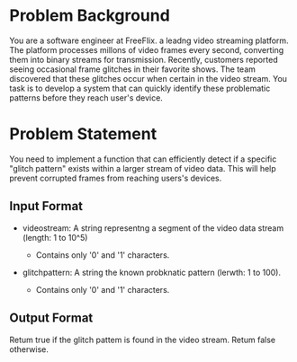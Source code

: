 # Problem Background

You are a software engineer at FreeFIix. a leadng video streaming platform. The platform processes millons of video frames every second, converting them into binary streams for transmission. Recently, customers reported seeing occasional frame
glitches in their favorite shows.
The team discovered that these glitches occur when certain in the video stream. You task is
to develop a system that can quickly identify these problematic patterns before they reach user's device.

# Problem Statement

You need to implement a function that can efficiently detect if a specific "glitch pattern" exists within a larger stream of video data. This will help prevent corrupted frames from reaching users's devices.

## Input Format

- videostream: A string representng a segment of the video data stream (length: 1 to 10^5)
  - Contains only '0' and '1' characters.

- glitchpattern: A string the known probknatic pattern (lerwth: 1 to 100).
  - Contains only '0' and '1' characters.

## Output Format

Retum true if the glitch pattem is found in the video stream.
Retum false otherwise.
